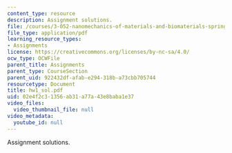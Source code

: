 ```yaml
---
content_type: resource
description: Assignment solutions.
file: /courses/3-052-nanomechanics-of-materials-and-biomaterials-spring-2007/02e4f2c31356ab31a77a43e8baba1e37_hw1_sol.pdf
file_type: application/pdf
learning_resource_types:
- Assignments
license: https://creativecommons.org/licenses/by-nc-sa/4.0/
ocw_type: OCWFile
parent_title: Assignments
parent_type: CourseSection
parent_uid: 922432df-afab-e294-318b-a73cbb705744
resourcetype: Document
title: hw1_sol.pdf
uid: 02e4f2c3-1356-ab31-a77a-43e8baba1e37
video_files:
  video_thumbnail_file: null
video_metadata:
  youtube_id: null
---
```

Assignment solutions.